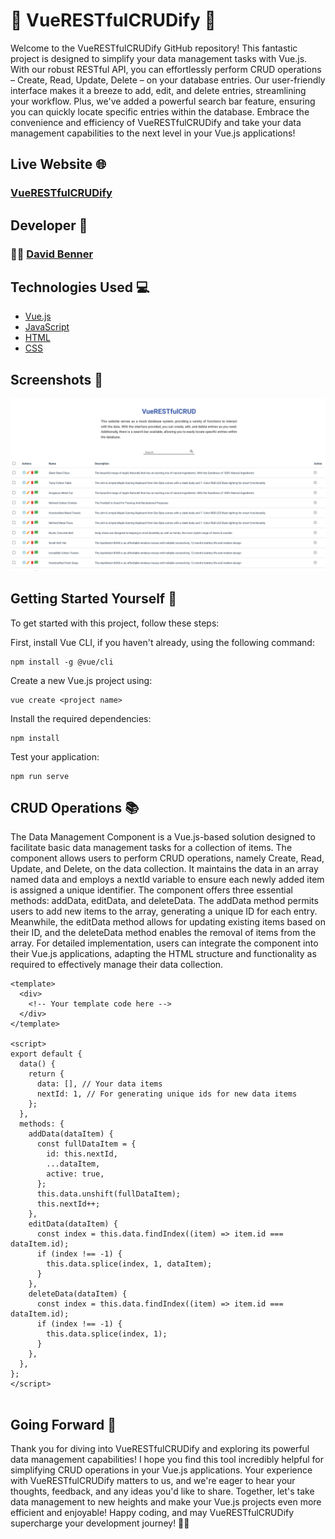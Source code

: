 # 📝 VueRESTfulCRUDify 📝

Welcome to the VueRESTfulCRUDify GitHub repository! This fantastic project is designed to simplify your data management tasks with Vue.js. With our robust RESTful API, you can effortlessly perform CRUD operations – Create, Read, Update, Delete – on your database entries. Our user-friendly interface makes it a breeze to add, edit, and delete entries, streamlining your workflow. Plus, we've added a powerful search bar feature, ensuring you can quickly locate specific entries within the database. Embrace the convenience and efficiency of VueRESTfulCRUDify and take your data management capabilities to the next level in your Vue.js applications!

## Live Website 🌐

### [VueRESTfulCRUDify](https://vue-res-tful-cru-dify.vercel.app/)

## Developer 🤝

### 🧑‍💻 [David Benner](https://github.com/davebenner14)

## Technologies Used 💻

- [Vue.js](https://vuejs.org/guide/introduction.html)
- [JavaScript](https://developer.mozilla.org/en-US/docs/Web/JavaScript)
- [HTML](https://developer.mozilla.org/en-US/docs/Web/HTML)
- [CSS](https://developer.mozilla.org/en-US/docs/Web/CSS)

## Screenshots 📸

![Screenshot 1](Screenshots/Screenshot1.png)

## Getting Started Yourself 🚀

To get started with this project, follow these steps:

First, install Vue CLI, if you haven't already, using the following command:

```
npm install -g @vue/cli
```

Create a new Vue.js project using:

```
vue create <project name>
```

Install the required dependencies:

```
npm install
```

Test your application:

```
npm run serve
```

## CRUD Operations 📚

The Data Management Component is a Vue.js-based solution designed to facilitate basic data management tasks for a collection of items. The component allows users to perform CRUD operations, namely Create, Read, Update, and Delete, on the data collection. It maintains the data in an array named data and employs a nextId variable to ensure each newly added item is assigned a unique identifier. The component offers three essential methods: addData, editData, and deleteData. The addData method permits users to add new items to the array, generating a unique ID for each entry. Meanwhile, the editData method allows for updating existing items based on their ID, and the deleteData method enables the removal of items from the array. For detailed implementation, users can integrate the component into their Vue.js applications, adapting the HTML structure and functionality as required to effectively manage their data collection.

```
<template>
  <div>
    <!-- Your template code here -->
  </div>
</template>

<script>
export default {
  data() {
    return {
      data: [], // Your data items
      nextId: 1, // For generating unique ids for new data items
    };
  },
  methods: {
    addData(dataItem) {
      const fullDataItem = {
        id: this.nextId,
        ...dataItem,
        active: true,
      };
      this.data.unshift(fullDataItem);
      this.nextId++;
    },
    editData(dataItem) {
      const index = this.data.findIndex((item) => item.id === dataItem.id);
      if (index !== -1) {
        this.data.splice(index, 1, dataItem);
      }
    },
    deleteData(dataItem) {
      const index = this.data.findIndex((item) => item.id === dataItem.id);
      if (index !== -1) {
        this.data.splice(index, 1);
      }
    },
  },
};
</script>


```

## Going Forward 🚀

Thank you for diving into VueRESTfulCRUDify and exploring its powerful data management capabilities! I hope you find this tool incredibly helpful for simplifying CRUD operations in your Vue.js applications. Your experience with VueRESTfulCRUDify matters to us, and we're eager to hear your thoughts, feedback, and any ideas you'd like to share. Together, let's take data management to new heights and make your Vue.js projects even more efficient and enjoyable! Happy coding, and may VueRESTfulCRUDify supercharge your development journey! 🎉😊
